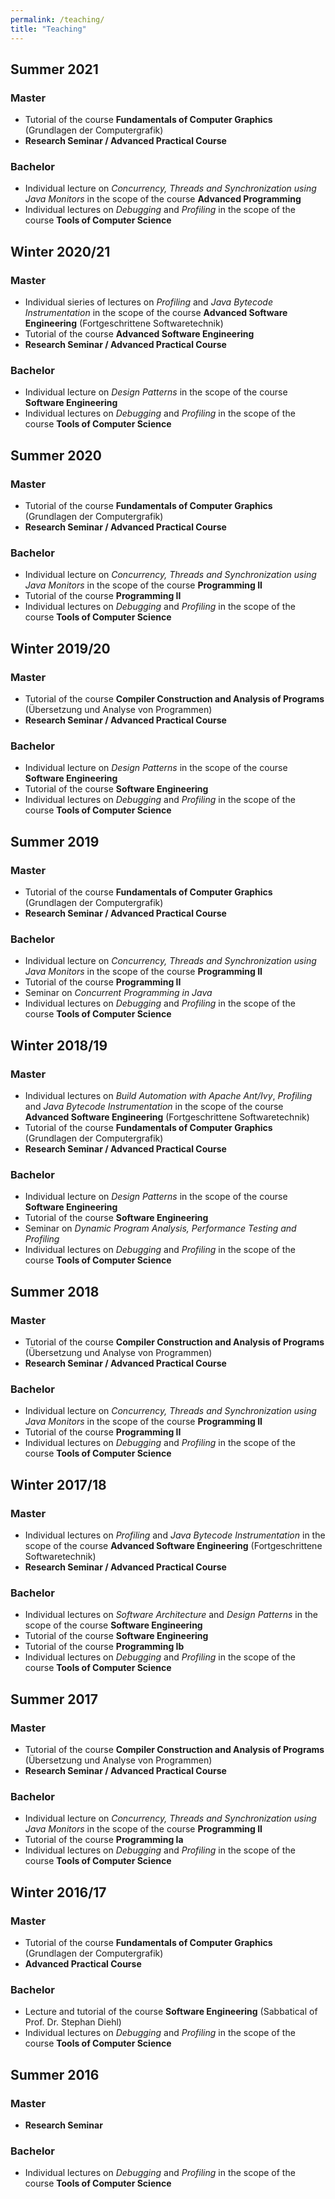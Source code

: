 ```yaml
---
permalink: /teaching/
title: "Teaching"
---
```

## Summer 2021
### Master
* Tutorial of the course **Fundamentals of Computer Graphics** (Grundlagen der Computergrafik)
* **Research Seminar / Advanced Practical Course**

### Bachelor
* Individual lecture on *Concurrency, Threads and Synchronization using Java Monitors* in the scope of the course **Advanced Programming**
* Individual lectures on *Debugging* and *Profiling* in the scope of the course <strong>Tools of Computer Science</strong>

## Winter 2020/21
### Master
* Individual sieries of lectures on *Profiling*  and *Java Bytecode Instrumentation* in the scope of the course **Advanced Software Engineering** (Fortgeschrittene Softwaretechnik)
* Tutorial of the course **Advanced Software Engineering**
* **Research Seminar / Advanced Practical Course**

### Bachelor
* Individual lecture on *Design Patterns* in the scope of the course **Software Engineering**
* Individual lectures on *Debugging* and *Profiling* in the scope of the course <strong>Tools of Computer Science</strong>

## Summer 2020
### Master
* Tutorial of the course **Fundamentals of Computer Graphics** (Grundlagen der Computergrafik)
* **Research Seminar / Advanced Practical Course**

### Bachelor
* Individual lecture on *Concurrency, Threads and Synchronization using Java Monitors* in the scope of the course **Programming II**
* Tutorial of the course **Programming II**
* Individual lectures on *Debugging* and *Profiling* in the scope of the course **Tools of Computer Science**

## Winter 2019/20
### Master
* Tutorial of the course **Compiler Construction and Analysis of Programs** (&Uuml;bersetzung und Analyse von Programmen)
* **Research Seminar / Advanced Practical Course**

### Bachelor
* Individual lecture on *Design Patterns* in the scope of the course **Software Engineering**
* Tutorial of the course **Software Engineering**
* Individual lectures on *Debugging* and *Profiling* in the scope of the course **Tools of Computer Science**

## Summer 2019
### Master
* Tutorial of the course **Fundamentals of Computer Graphics** (Grundlagen der Computergrafik)
* **Research Seminar / Advanced Practical Course**

### Bachelor
* Individual lecture on *Concurrency, Threads and Synchronization using Java Monitors* in the scope of the course **Programming II**
* Tutorial of the course **Programming II**
* Seminar on *Concurrent Programming in Java*
* Individual lectures on *Debugging* and *Profiling* in the scope of the course **Tools of Computer Science**

## Winter 2018/19
### Master
* Individual lectures on *Build Automation with Apache Ant/Ivy*, *Profiling*  and *Java Bytecode Instrumentation* in the scope of the course **Advanced Software Engineering** (Fortgeschrittene Softwaretechnik)
* Tutorial of the course **Fundamentals of Computer Graphics** (Grundlagen der Computergrafik)
* **Research Seminar / Advanced Practical Course**

### Bachelor
* Individual lecture on *Design Patterns* in the scope of the course **Software Engineering**
* Tutorial of the course **Software Engineering**
* Seminar on *Dynamic Program Analysis, Performance Testing and Profiling*
* Individual lectures on *Debugging* and *Profiling* in the scope of the course **Tools of Computer Science**

## Summer 2018
### Master
* Tutorial of the course **Compiler Construction and Analysis of Programs** (&Uuml;bersetzung und Analyse von Programmen)
* **Research Seminar / Advanced Practical Course**

### Bachelor
* Individual lecture on *Concurrency, Threads and Synchronization using Java Monitors* in the scope of the course **Programming II**
* Tutorial of the course **Programming II**
* Individual lectures on *Debugging* and *Profiling* in the scope of the course **Tools of Computer Science**

## Winter 2017/18
### Master
* Individual lectures on *Profiling*  and *Java Bytecode Instrumentation* in the scope of the course **Advanced Software Engineering** (Fortgeschrittene Softwaretechnik)
* **Research Seminar / Advanced Practical Course**

### Bachelor
* Individual lectures on *Software Architecture* and *Design Patterns* in the scope of the course **Software Engineering**
* Tutorial of the course **Software Engineering**
* Tutorial of the course **Programming Ib**
* Individual lectures on *Debugging* and *Profiling* in the scope of the course **Tools of Computer Science**


## Summer 2017
### Master
* Tutorial of the course **Compiler Construction and Analysis of Programs** (&Uuml;bersetzung und Analyse von Programmen)
* **Research Seminar / Advanced Practical Course**

### Bachelor
* Individual lecture on *Concurrency, Threads and Synchronization using Java Monitors* in the scope of the course **Programming II**
* Tutorial of the course **Programming Ia**
* Individual lectures on *Debugging* and *Profiling* in the scope of the course **Tools of Computer Science**


## Winter 2016/17
### Master
* Tutorial of the course **Fundamentals of Computer Graphics** (Grundlagen der Computergrafik)
* **Advanced Practical Course**

### Bachelor
* Lecture and tutorial of the course **Software Engineering** (Sabbatical of Prof. Dr. Stephan Diehl)
* Individual lectures on *Debugging* and *Profiling* in the scope of the course **Tools of Computer Science**

## Summer 2016
### Master
* **Research Seminar**

### Bachelor
* Individual lectures on *Debugging* and *Profiling* in the scope of the course **Tools of Computer Science**

